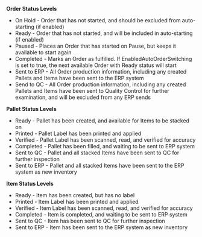 <b>Order Status Levels</b>
<ul>
    <li>On Hold - Order that has not started, and should be excluded from auto-starting (if enabled)</li>
    <li>Ready - Order that has not started, and will be included in auto-starting (if enabled)</li>
    <li>Paused - Places an Order that has started on Pause, but keeps it available to start again</li>
    <li>Completed - Marks an Order as fulfilled. If EnabledAutoOrderSwitching is set to true, the next available Order with Ready status will start</li>
    <li>Sent to ERP - All Order production information, including any created Pallets and Items have been sent to the ERP system</li>
    <li>Send to QC - All Order production information, including any created Pallets and Items have been sent to Quality Control for further examination, and will be excluded from any ERP sends</li>
</ul>

<b>Pallet Status Levels</b>
<ul>
    <li>Ready - Pallet has been created, and available for Items to be stacked on</li>
    <li>Printed - Pallet Label has been printed and applied</li>
    <li>Verified - Pallet Label has been scanned, read, and verified for accuracy</li>
    <li>Completed - Pallet has been filled, and waiting to be sent to ERP system</li>
    <li>Sent to QC - Pallet and all stacked Items have been sent to QC for further inspection</li>
    <li>Sent to ERP - Pallet and all stacked Items have been sent to the ERP system as new inventory</li>
</ul>

<b>Item Status Levels</b>
<ul>
    <li>Ready - Item has been created, but has no label</li>
    <li>Printed - Item Label has been printed and applied</li>
    <li>Verified - Item Label has been scanned, read, and verified for accuracy</li>
    <li>Completed - Item is completed, and waiting to be sent to ERP system</li>
    <li>Sent to QC - Item has been sent to QC for further inspection</li>
    <li>Sent to ERP - Item has been sent to the ERP system as new inventory</li>
</ul>